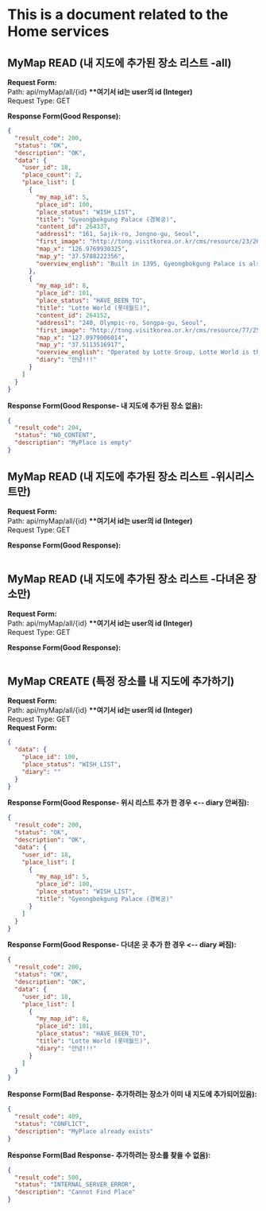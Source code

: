 # This is a document related to the Home services

## MyMap READ (내 지도에 추가된 장소 리스트 -all)
__Request Form:__   
Path: api/myMap/all/{id}  __**여기서 id는 user의 id (Integer)__   
Request Type: GET   

__Response Form(Good Response):__
```json
{
  "result_code": 200,
  "status": "OK",
  "description": "OK",
  "data": {
    "user_id": 18,
    "place_count": 2,
    "place_list": [
      {
        "my_map_id": 5,
        "place_id": 100,
        "place_status": "WISH_LIST",
        "title": "Gyeongbokgung Palace (경복궁)",
        "content_id": 264337,
        "address1": "161, Sajik-ro, Jongno-gu, Seoul",
        "first_image": "http://tong.visitkorea.or.kr/cms/resource/23/2678623_image2_1.jpg",
        "map_x": "126.9769930325",
        "map_y": "37.5788222356",
        "overview_english": "Built in 1395, Gyeongbokgung Palace is also commonly referred to as the Northern Palace because its location is furthest north when compared to the neighboring palaces of Changdeokgung (Eastern Palace) and Gyeonghuigung (Western Palace) Palace. Gyeongbokgung Palace is arguably the most beautiful, and remains the largest of all five palaces.    The premises were once destroyed by fire during the Imjin War (1592-1598). However, all of the palace buildings were later restored under the leadership of Heungseondaewongun during the reign of King Gojong (1852-1919).       Remarkably, the most representative edifices of the Joseon dynasty, Gyeonghoeru Pavilion and the pond around Hyangwonjeong Pavillion have remained relatively intact. The raised dias and stone markers of Geunjeongjeon showcase the representative art style of their time.      The National Palace Museum of Korea is located south of Heungnyemun Gate, and the National Folk Museum is located on the eastern side of Hyangwonjeong Pavillion."
      },
      {
        "my_map_id": 8,
        "place_id": 101,
        "place_status": "HAVE_BEEN_TO",
        "title": "Lotte World (롯데월드)",
        "content_id": 264152,
        "address1": "240, Olympic-ro, Songpa-gu, Seoul",
        "first_image": "http://tong.visitkorea.or.kr/cms/resource/77/2553577_image2_1.jpg",
        "map_x": "127.0979006014",
        "map_y": "37.5113516917",
        "overview_english": "Operated by Lotte Group, Lotte World is the perfect spot for entertainment and sightseeing for Koreans and international tourists alike. The theme park is divided into the indoor Lotte World Adventure, and the outdoor lakeside Magic Island, with additional amenities including a shopping mall, folk museum, ice rink, hotel, and more.     Lotte World Adventure is the world's largest indoor amusement park, complete with top-of-the-line rides, fantastic parades and performances, and food from around the world. The Folk Museum displays miniature models of Korea throughout 5,000 years in history. Lotte World Garden Stage presents various themed musicals to match each season and Lotte World Star Avenue is the perfect place to experience Korean stars and the entertainment world.",
        "diary": "안녕!!!"
      }
    ]
  }
}
```
  
__Response Form(Good Response- 내 지도에 추가된 장소 없음):__
```json
{
  "result_code": 204,
  "status": "NO_CONTENT",
  "description": "MyPlace is empty"
}
```

## MyMap READ (내 지도에 추가된 장소 리스트 -위시리스트만)
__Request Form:__   
Path: api/myMap/all/{id}  __**여기서 id는 user의 id (Integer)__   
Request Type: GET

__Response Form(Good Response):__
```json
```

## MyMap READ (내 지도에 추가된 장소 리스트 -다녀온 장소만)
__Request Form:__   
Path: api/myMap/all/{id}  __**여기서 id는 user의 id (Integer)__   
Request Type: GET

__Response Form(Good Response):__
```json
```
## MyMap CREATE (특정 장소를 내 지도에 추가하기)
__Request Form:__   
Path: api/myMap/all/{id}  __**여기서 id는 user의 id (Integer)__   
Request Type: GET   
__Request Form:__
```json
{
  "data": {
    "place_id": 100,
    "place_status": "WISH_LIST",
    "diary": ""
  }
}
```
__Response Form(Good Response- 위시 리스트 추가 한 경우 <-- diary 안써짐):__
```json
{
  "result_code": 200,
  "status": "OK",
  "description": "OK",
  "data": {
    "user_id": 18,
    "place_list": [
      {
        "my_map_id": 5,
        "place_id": 100,
        "place_status": "WISH_LIST",
        "title": "Gyeongbokgung Palace (경복궁)"
      }
    ]
  }
}
```
__Response Form(Good Response- 다녀온 곳 추가 한 경우 <-- diary 써짐):__
```json
{
  "result_code": 200,
  "status": "OK",
  "description": "OK",
  "data": {
    "user_id": 18,
    "place_list": [
      {
        "my_map_id": 8,
        "place_id": 101,
        "place_status": "HAVE_BEEN_TO",
        "title": "Lotte World (롯데월드)",
        "diary": "안녕!!!"
      }
    ]
  }
}
```
__Response Form(Bad Response- 추가하려는 장소가 이미 내 지도에 추가되어있음):__
```json
{
  "result_code": 409,
  "status": "CONFLICT",
  "description": "MyPlace already exists"
}
```
__Response Form(Bad Response- 추가하려는 장소를 찾을 수 없음):__
```json
{
  "result_code": 500,
  "status": "INTERNAL_SERVER_ERROR",
  "description": "Cannot Find Place"
}
```